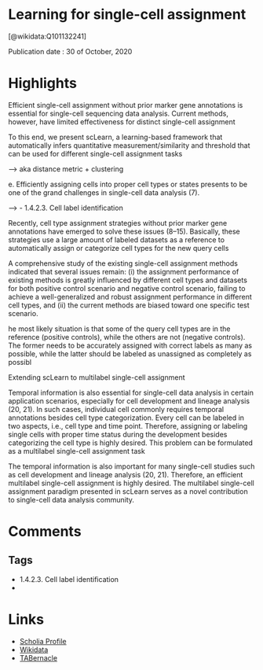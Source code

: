 
Learning for single-cell assignment
===================================
  
  [@wikidata:Q101132241]  
  
Publication date : 30 of October, 2020  

# Highlights
Efficient single-cell assignment without prior marker gene annotations is essential for single-cell sequencing data
analysis. Current methods, however, have limited effectiveness for distinct single-cell assignment

To this end, we present scLearn, a learning-based
framework that automatically infers quantitative measurement/similarity and threshold that can be used for
different single-cell assignment tasks

--> aka distance metric + clustering

e. Efficiently assigning cells into
proper cell types or states presents to be one of the grand challenges
in single-cell data analysis (7).

--> - 1.4.2.3. Cell label identification

Recently, cell type assignment strategies without prior marker
gene annotations have emerged to solve these issues (8–15). Basically,
these strategies use a large amount of labeled datasets as a reference
to automatically assign or categorize cell types for the new query
cells

A comprehensive study of the existing single-cell assignment methods indicated that several issues remain: 
(i) the assignment performance of existing methods is greatly influenced by different cell types and
datasets for both positive control scenario and negative control scenario, failing to achieve a well-generalized and robust assignment performance in different cell types, and 
(ii) the current methods are biased toward one specific test scenario. 

he most likely situation is that some of the
query cell types are in the reference (positive controls), while the
others are not (negative controls). The former needs to be accurately
assigned with correct labels as many as possible, while the latter should
be labeled as unassigned as completely as possibl

Extending scLearn to multilabel single-cell assignment

Temporal information is also essential for single-cell data analysis
in certain application scenarios, especially for cell development and
lineage analysis (20, 21). In such cases, individual cell commonly
requires temporal annotations besides cell type categorization.
Every cell can be labeled in two aspects, i.e., cell type and time point.
Therefore, assigning or labeling single cells with proper time status during the development besides categorizing the cell type is highly
desired. This problem can be formulated as a multilabel single-cell
assignment task


The temporal information is also important for many single-cell
studies such as cell development and lineage analysis (20, 21).
Therefore, an efficient multilabel single-cell assignment is highly
desired. The multilabel single-cell assignment paradigm presented
in scLearn serves as a novel contribution to single-cell data analysis
community.


# Comments

## Tags
- 1.4.2.3. Cell label identification
- 
# Links
  
 * [Scholia Profile](https://scholia.toolforge.org/work/Q101132241)  
 * [Wikidata](https://www.wikidata.org/wiki/Q101132241)  
 * [TABernacle](https://tabernacle.toolforge.org/?#/tab/manual/Q101132241/P921%3BP4510)  
